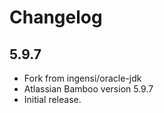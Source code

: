 # Changelog

## 5.9.7
  - Fork from ingensi/oracle-jdk
  - Atlassian Bamboo version 5.9.7
  - Initial release.
